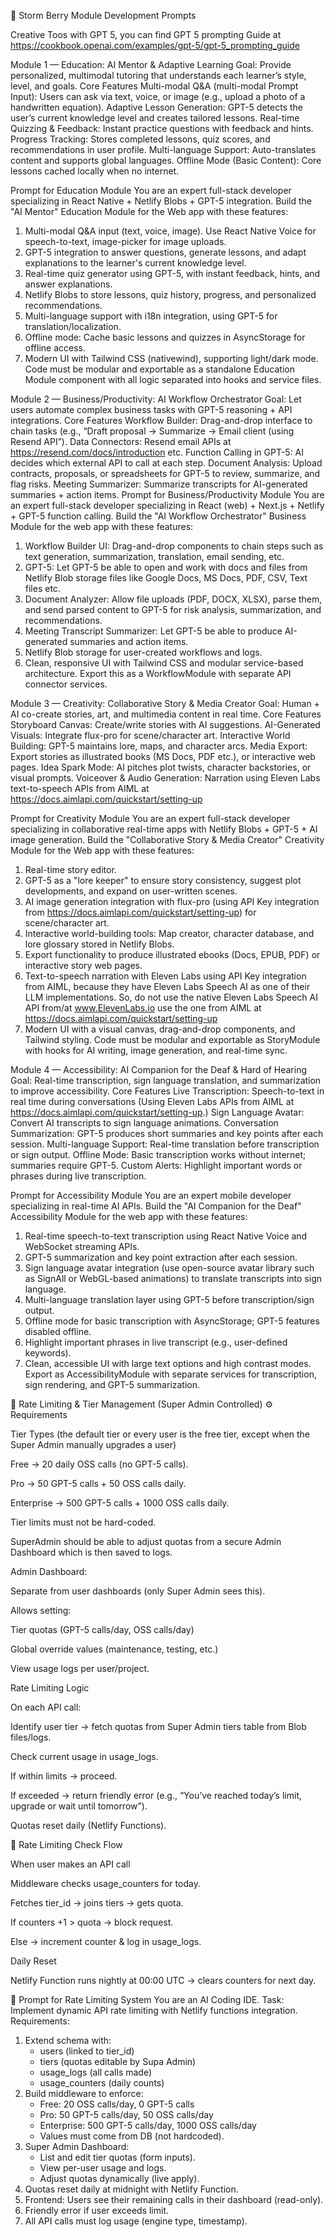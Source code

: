 🔹 Storm Berry Module Development Prompts

Creative Toos with GPT 5, you can find GPT 5 prompting Guide at https://cookbook.openai.com/examples/gpt-5/gpt-5_prompting_guide

Module 1 — Education: AI Mentor & Adaptive Learning
Goal: Provide personalized, multimodal tutoring that understands each learner’s style, level, and goals.
Core Features
Multi-modal Q&A (multi-modal Prompt Input): Users can ask via text, voice, or image (e.g., upload a photo of a handwritten equation).
Adaptive Lesson Generation: GPT-5 detects the user’s current knowledge level and creates tailored lessons.
Real-time Quizzing & Feedback: Instant practice questions with feedback and hints.
Progress Tracking: Stores completed lessons, quiz scores, and recommendations in user profile.
Multi-language Support: Auto-translates content and supports global languages.
Offline Mode (Basic Content): Core lessons cached locally when no internet.

Prompt for Education Module
You are an expert full-stack developer specializing in React Native + Netlify Blobs + GPT-5 integration.
Build the "AI Mentor" Education Module for the Web app with these features:
1. Multi-modal Q&A input (text, voice, image). Use React Native Voice for speech-to-text, image-picker for image uploads.
2. GPT-5 integration to answer questions, generate lessons, and adapt explanations to the learner's current knowledge level.
3. Real-time quiz generator using GPT-5, with instant feedback, hints, and answer explanations.
4. Netlify Blobs to store lessons, quiz history, progress, and personalized recommendations.
5. Multi-language support with i18n integration, using GPT-5 for translation/localization.
6. Offline mode: Cache basic lessons and quizzes in AsyncStorage for offline access.
7. Modern UI with Tailwind CSS (nativewind), supporting light/dark mode.
Code must be modular and exportable as a standalone Education Module component with all logic separated into hooks and service files.

Module 2 — Business/Productivity: AI Workflow Orchestrator
Goal: Let users automate complex business tasks with GPT-5 reasoning + API integrations.
Core Features
Workflow Builder: Drag-and-drop interface to chain tasks (e.g., “Draft proposal → Summarize → Email client (using Resend API”).
Data Connectors: Resend email APIs at https://resend.com/docs/introduction  etc.
Function Calling in GPT-5: AI decides which external API to call at each step.
Document Analysis: Upload contracts, proposals, or spreadsheets for GPT-5 to review, summarize, and flag risks.
Meeting Summarizer: Summarize transcripts for AI-generated summaries + action items.
Prompt for Business/Productivity Module
You are an expert full-stack developer specializing in React (web) + Next.js + Netlify + GPT-5 function calling.
Build the "AI Workflow Orchestrator" Business Module for the web app with these features:
1. Workflow Builder UI: Drag-and-drop components to chain steps such as text generation, summarization, translation, email sending, etc.
2. GPT-5: Let GPT-5 be able to open and work with docs and files from Netlify Blob storage files like Google Docs, MS Docs, PDF, CSV, Text files etc.
3. Document Analyzer: Allow file uploads (PDF, DOCX, XLSX), parse them, and send parsed content to GPT-5 for risk analysis, summarization, and recommendations.
4. Meeting Transcript Summarizer: Let GPT-5 be able to produce AI-generated summaries and action items.
5. Netlify Blob storage for user-created workflows and logs.
6. Clean, responsive UI with Tailwind CSS and modular service-based architecture.
Export this as a WorkflowModule with separate API connector services.

Module 3 — Creativity: Collaborative Story & Media Creator
Goal: Human + AI co-create stories, art, and multimedia content in real time.
Core Features
Storyboard Canvas: Create/write stories with AI suggestions.
AI-Generated Visuals: Integrate flux-pro for scene/character art.
Interactive World Building: GPT-5 maintains lore, maps, and character arcs.
Media Export: Export stories as illustrated books (MS Docs, PDF etc.), or interactive web pages.
Idea Spark Mode: AI pitches plot twists, character backstories, or visual prompts.
Voiceover & Audio Generation: Narration using Eleven Labs text-to-speech APIs from AIML at https://docs.aimlapi.com/quickstart/setting-up

Prompt for Creativity Module
You are an expert full-stack developer specializing in collaborative real-time apps with Netlify Blobs + GPT-5 + AI image generation.
Build the "Collaborative Story & Media Creator" Creativity Module for the Web app with these features:
1. Real-time story editor.
2. GPT-5 as a "lore keeper" to ensure story consistency, suggest plot developments, and expand on user-written scenes.
3. AI image generation integration with flux-pro (using API Key integration from https://docs.aimlapi.com/quickstart/setting-up) for scene/character art.
4. Interactive world-building tools: Map creator, character database, and lore glossary stored in Netlify Blobs.
5. Export functionality to produce illustrated ebooks (Docs, EPUB, PDF) or interactive story web pages.
6. Text-to-speech narration with Eleven Labs using API Key integration from AIML, because they have Eleven Labs Speech AI as one of their LLM implementations. So, do not use the native Eleven Labs Speech AI API from/at www.ElevenLabs.io use the one from AIML at https://docs.aimlapi.com/quickstart/setting-up 
7. Modern UI with a visual canvas, drag-and-drop components, and Tailwind styling.
Code must be modular and exportable as StoryModule with hooks for AI writing, image generation, and real-time sync.

Module 4 — Accessibility: AI Companion for the Deaf & Hard of Hearing
Goal: Real-time transcription, sign language translation, and summarization to improve accessibility.
Core Features
Live Transcription: Speech-to-text in real time during conversations (Using Eleven Labs APIs from AIML at https://docs.aimlapi.com/quickstart/setting-up.)
Sign Language Avatar: Convert AI transcripts to sign language animations.
Conversation Summarization: GPT-5 produces short summaries and key points after each session.
Multi-language Support: Real-time translation before transcription or sign output.
Offline Mode: Basic transcription works without internet; summaries require GPT-5.
Custom Alerts: Highlight important words or phrases during live transcription.


Prompt for Accessibility Module
You are an expert mobile developer specializing in real-time AI APIs.
Build the "AI Companion for the Deaf" Accessibility Module for the web app with these features:
1. Real-time speech-to-text transcription using React Native Voice and WebSocket streaming APIs.
2. GPT-5 summarization and key point extraction after each session.
3. Sign language avatar integration (use open-source avatar library such as SignAll or WebGL-based animations) to translate transcripts into sign language.
4. Multi-language translation layer using GPT-5 before transcription/sign output.
5. Offline mode for basic transcription with AsyncStorage; GPT-5 features disabled offline.
6. Highlight important phrases in live transcript (e.g., user-defined keywords).
7. Clean, accessible UI with large text options and high contrast modes.
Export as AccessibilityModule with separate services for transcription, sign rendering, and GPT-5 summarization.


🔹 Rate Limiting & Tier Management (Super Admin Controlled)
⚙️ Requirements

Tier Types (the default tier or every user is the free tier, except when the Super Admin manually upgrades a user)

Free → 20 daily OSS calls (no GPT-5 calls).

Pro → 50 GPT-5 calls + 50 OSS calls daily.

Enterprise → 500 GPT-5 calls + 1000 OSS calls daily.

Tier limits must not be hard-coded.

SuperAdmin should be able to adjust quotas from a secure Admin Dashboard which is then saved to logs.


Admin Dashboard: 

Separate from user dashboards (only Super Admin sees this).

Allows setting:

Tier quotas (GPT-5 calls/day, OSS calls/day)

Global override values (maintenance, testing, etc.)

View usage logs per user/project.

Rate Limiting Logic

On each API call:

Identify user tier → fetch quotas from Super Admin tiers table from Blob files/logs.

Check current usage in usage_logs.

If within limits → proceed.

If exceeded → return friendly error (e.g., “You’ve reached today’s limit, upgrade or wait until tomorrow”).

Quotas reset daily (Netlify Functions).



🔹 Rate Limiting Check Flow

When user makes an API call

Middleware checks usage_counters for today.

Fetches tier_id → joins tiers → gets quota.

If counters +1 > quota → block request.

Else → increment counter & log in usage_logs.

Daily Reset

Netlify Function runs nightly at 00:00 UTC → clears counters for next day.

🔹 Prompt for Rate Limiting System
You are an AI Coding IDE.
Task: Implement dynamic API rate limiting with Netlify functions integration.
Requirements:
1. Extend schema with:
   - users (linked to tier_id)
   - tiers (quotas editable by Supa Admin)
   - usage_logs (all calls made)
   - usage_counters (daily counts)
2. Build middleware to enforce:
   - Free: 20 OSS calls/day, 0 GPT-5 calls
   - Pro: 50 GPT-5 calls/day, 50 OSS calls/day
   - Enterprise: 500 GPT-5 calls/day, 1000 OSS calls/day
   - Values must come from DB (not hardcoded).
3. Super Admin Dashboard:
   - List and edit tier quotas (form inputs).
   - View per-user usage and logs.
   - Adjust quotas dynamically (live apply).
4. Quotas reset daily at midnight with Netlify Function.
5. Frontend: Users see their remaining calls in their dashboard (read-only).
6. Friendly error if user exceeds limit.
7. All API calls must log usage (engine type, timestamp).


